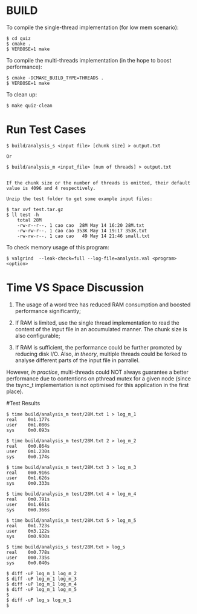 # BUILD

To compile the single-thread implementation (for low mem scenario):

	$ cd quiz
	$ cmake .
	$ VERBOSE=1 make

To compile the multi-threads implementation (in the hope to boost performance):

	$ cmake -DCMAKE_BUILD_TYPE=THREADS .
	$ VERBOSE=1 make

To clean up:

	$ make quiz-clean
	
# Run Test Cases

	$ build/analysis_s <input file> [chunk size] > output.txt

	Or

	$ build/analysis_m <input_file> [num of threads] > output.txt


	If the chunk size or the number of threads is omitted, their default value is 4096 and 4 respectively.

	Unzip the test folder to get some example input files:

	$ tar xvf test.tar.gz
	$ ll test -h
		total 28M
		-rw-r--r--. 1 cao cao  28M May 14 16:20 28M.txt
		-rw-rw-r--. 1 cao cao 353K May 14 19:17 353K.txt
		-rw-rw-r--. 1 cao cao   49 May 14 21:46 small.txt


To check memory usage of this program:

	$ valgrind 	--leak-check=full --log-file=analysis.val <program> <option>


# Time VS Space Discussion

1. The usage of a word tree has reduced RAM consumption and boosted performance significantly;

2. If RAM is limited, use the single thread implementation to read the content of the input file in an accumulated manner. The chunk size is also configurable;

3. If RAM is sufficient, the performance could be further promoted by reducing disk I/O. Also, *in theory*, multiple threads could be forked to analyse different parts of the input file in parrallel.

However, *in practice*, multi-threads could NOT always guarantee a better performance due to contentions on pthread mutex for a given node (since the tsync_t implementation is not optimised for this application in the first place).


#Test Results

	$ time build/analysis_m test/28M.txt 1 > log_m_1
	real	0m1.177s
	user	0m1.080s
	sys		0m0.093s
	
	$ time build/analysis_m test/28M.txt 2 > log_m_2
	real	0m0.864s
	user	0m1.230s
	sys		0m0.174s
	
	$ time build/analysis_m test/28M.txt 3 > log_m_3
	real	0m0.916s
	user	0m1.626s
	sys		0m0.333s
	
	$ time build/analysis_m test/28M.txt 4 > log_m_4
	real	0m0.791s
	user	0m1.661s
	sys		0m0.366s
	
	$ time build/analysis_m test/28M.txt 5 > log_m_5
	real	0m1.723s
	user	0m3.122s
	sys		0m0.930s
	
	$ time build/analysis_s test/28M.txt > log_s
	real	0m0.778s
	user	0m0.735s
	sys		0m0.040s
	
	$ diff -uP log_m_1 log_m_2
	$ diff -uP log_m_1 log_m_3
	$ diff -uP log_m_1 log_m_4
	$ diff -uP log_m_1 log_m_5
	$
	$ diff -uP log_s log_m_1
	$ 
